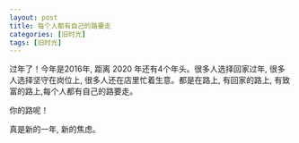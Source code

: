 ```yaml
---
layout: post
title: 每个人都有自己的路要走
categories: [旧时光]
tags: [旧时光]
---
```


过年了！今年是2016年, 距离 2020 年还有4个年头。很多人选择回家过年, 很多人选择坚守在岗位上, 很多人还在店里忙着生意。都是在路上, 有回家的路上, 有致富的路上,每个人都有自己的路要走。

你的路呢！

真是新的一年, 新的焦虑。